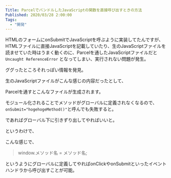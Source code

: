 ```yaml
---
Title: ParcelでバンドルしたJavaScriptの関数を直接呼び出すときの方法
Published: 2020/03/28 2:00:00
Tags:
  - "開発"
---
```

HTMLのフォームにonSubmitでJavaScriptを呼ぶように実装してたんですが、HTMLファイルに直接JavaScriptを記載していたり、生のJavaScriptファイルを読ませていた時はうまく動くのに、Parcelを通したJavaScriptファイルだと `Uncaught ReferenceError` となってしまい、実行されない問題が発生。  

ググったところそれっぽい情報を発見。  

<?# OEmbed "https://teratail.com/questions/121802" /?>

生のJavaScriptファイルがこんな感じの内容だったとして、

<?# OEmbed "https://gist.github.com/Ovis/d626b8667233ff75e92cb79b23b83a41" /?>

Parcelを通すとこんなファイルが生成されます。

<?# OEmbed "https://gist.github.com/Ovis/a08c18d3d5afdaf327dccb7ebd7557b8" /?>

モジュール化されることでメソッドがグローバルに定義されなくなるので、`onSubmit="hogehogeMethod()"`と呼んでも失敗すると。  

であればグローバル下に引きずり出してやればいいと。  

というわけで、  

<?# OEmbed "https://gist.github.com/Ovis/ff7bb3c12108525d55d4b7fc3df4e569" /?>

こんな感じで、 
> window.メソッド名 = メソッド名;

というようにグローバルに定義してやればonClickやonSubmitといったイベントハンドラから呼び出すことが可能。  

